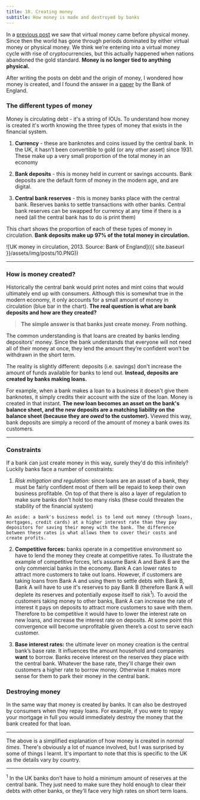 ```yaml
---
title: 10. Creating money
subtitle: How money is made and destroyed by banks
---
```


In a [previous post](https://taariq.substack.com/p/7-debt-and-the-story-of-money) we saw that virtual money came before physical money. Since then the world has gone through periods dominated by either virtual money or physical money. We think we’re entering into a virtual money cycle with rise of cryptocurrencies, but this actually happened when nations abandoned the gold standard. __Money is no longer tied to anything physical.__

After writing the posts on debt and the origin of money, I wondered how money is created, and I found the answer in a [paper](https://www.bankofengland.co.uk/-/media/boe/files/quarterly-bulletin/2014/money-creation-in-the-modern-economy.pdf) by the Bank of England.

### The different types of money
Money is circulating debt - it's a string of IOUs. To understand how money is created it's worth knowing the three types of money that exists in the financial system.

1. __Currency__ - these are banknotes and coins issued by the central bank. In the UK, it hasn’t been convertible to gold (or any other asset) since 1931. These make up a very small proportion of the total money in an economy

2. __Bank deposits__ - this is money held in current or savings accounts. Bank deposits are the default form of money in the modern age, and are digital.

3. __Central bank reserves__ - this is money banks place with the central bank. Reserves banks to settle transactions with other banks. Central bank reserves can be swapped for currency at any time if there is a need (all the central bank has to do is print them)

This chart shows the proportion of each of these types of money in circulation. __Bank deposits make up 97% of the total money in circulation.__

![UK money in circulation, 2013. Source: Bank of England]({{ site.baseurl }}/assets/img/posts/10.PNG))

-----

### How is money created?
Historically the central bank would print notes and mint coins that would ultimately end up with consumers. Although this is somewhat true in the modern economy, it only accounts for a small amount of money in circulation (blue bar in the chart). __The real question is what are bank deposits and how are they created?__

> __The simple answer is that banks just create money. From nothing.__

The common understanding is that loans are created by banks lending depositors’ money. Since the bank understands that everyone will not need all of their money at once, they lend the amount they’re confident won’t be withdrawn in the short term.

The reality is slightly different: deposits (i.e. savings) don't increase the amount of funds available for banks to lend out. __Instead, deposits are created by banks making loans.__

For example, when a bank makes a loan to a business it doesn't give them banknotes, it simply credits their account with the size of the loan. Money is created in that instant. __The new loan becomes an asset on the bank's balance sheet, and the new deposits are a matching liability on the balance sheet (because they are _owed_ to the customer).__ Viewed this way, bank deposits are simply a record of the amount of money a bank owes its customers.

---

### Constraints
If a bank can just create money in this way, surely they'd do this infinitely? Luckily banks face a number of constraints:

1. _Risk mitigation and regulation:_ since loans are an asset of a bank, they must be fairly confident most of them will be repaid to keep their own business profitable. On top of that there is also a layer of regulation to make sure banks don't hold too many risks (these could threaten the stability of the financial system)

```
An aside: a bank's business model is to lend out money (through loans, mortgages, credit cards) at a higher interest rate than they pay depositors for saving their money with the bank. The difference between these rates is what allows them to cover their costs and create profits.
```

2. __Competitive forces:__ banks operate in a competitive environment so have to lend the money they create at competitive rates.
To illustrate the example of competitive forces, let’s assume Bank A and Bank B are the only commercial banks in the economy. Bank A can lower rates to attract more customers to take out loans. However, if customers are taking loans from Bank A and using them to settle debts with Bank B, Bank A will have to use it's reserves to pay Bank B (therefore Bank A will deplete its reserves and potentially expose itself to risk<sup>1</sup>).
To avoid the customers taking money to other banks, Bank A can increase the rate of interest it pays on deposits to attract more customers to save with them. Therefore to be competitive it would have to lower the interest rate on new loans, and increase the interest rate on deposits. At some point this convergence will become unprofitable given there’s a cost to serve each customer.

3. __Base interest rates:__ the ultimate lever on money creation is the central bank’s base rate. It influences the amount household and companies __want__ to borrow.
Banks receive interest on the reserves they place with the central bank. Whatever the base rate, they'll charge their own customers a higher rate to borrow money. Otherwise it makes more sense for them to park their money in the central bank.

### Destroying money
In the same way that money is created by banks. It can also be destroyed by consumers when they repay loans. For example, if you were to repay your mortgage in full you would immediately destroy the money that the bank created for that loan.

----

The above is a simplified explanation of how money is created in _normal times_. There's obviously a lot of nuance involved, but I was surprised by some of things I learnt. It's important to note that this is specific to the UK as the details vary by country.

----

<sup>1</sup> In the UK banks don’t have to hold a minimum amount of reserves at the central bank. They just need to make sure they hold enough to clear their debts with other banks, or they’ll face very high rates on short term loans.

